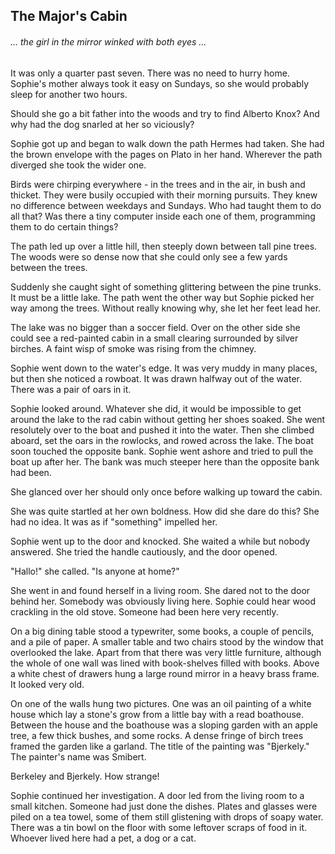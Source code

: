 ## The Major's Cabin

###### ... the girl in the mirror winked with both eyes ...

It was only a quarter past seven. There was no need to hurry home. Sophie's mother always took it easy on Sundays, so she would probably sleep for another two hours.

Should she go a bit father into the woods and try to find Alberto Knox? And why had the dog snarled at her so viciously?

Sophie got up and began to walk down the path Hermes had taken. She had the brown envelope with the pages on Plato in her hand. Wherever the path diverged she took the wider one.

Birds were chirping everywhere - in the trees and in the air, in bush and thicket. They were busily occupied with their morning pursuits. They knew no difference between weekdays and Sundays. Who had taught them to do all that? Was there a tiny computer inside each one of them, programming them to do certain things?

The path led up over a little hill, then steeply down between tall pine trees. The woods were so dense now that she could only see a few yards between the trees.

Suddenly she caught sight of something glittering between the pine trunks. It must be a little lake. The path went the other way but Sophie picked her way among the trees. Without really knowing why, she let her feet lead her.

The lake was no bigger than a soccer field. Over on the other side she could see a red-painted cabin in a small clearing surrounded by silver birches. A faint wisp of smoke was rising from the chimney.

Sophie went down to the water's edge. It was very muddy in many places, but then she noticed a rowboat. It was drawn halfway out of the water. There was a pair of oars in it.

Sophie looked around. Whatever she did, it would be impossible to get around the lake to the rad cabin without getting her shoes soaked. She went resolutely over to the boat and pushed it into the water. Then she climbed aboard, set the oars in the rowlocks, and rowed across the lake. The boat soon touched the opposite bank. Sophie went ashore and tried to pull the boat up after her. The bank was much steeper here than the opposite bank had been.

She glanced over her should only once before walking up toward the cabin.

She was quite startled at her own boldness. How did she dare do this? She had no idea. It was as if "something" impelled her.

Sophie went up to the door and knocked. She waited a while but nobody answered. She tried the handle cautiously, and the door opened.

"Hallo!" she called. "Is anyone at home?"

She went in and found herself in a living room. She dared not to the door behind her. Somebody was obviously living here. Sophie could hear wood crackling in the old stove. Someone had been here very recently.

On a big dining table stood a typewriter, some books, a couple of pencils, and a pile of paper. A smaller table and two chairs stood by the window that overlooked the lake. Apart from that there was very little furniture, although the whole of one wall was lined with book-shelves filled with books. Above a white chest of drawers hung a large round mirror in a heavy brass frame. It looked very old.

On one of the walls hung two pictures. One was an oil painting of a white house which lay a stone's grow from a little bay with a read boathouse. Between the house and the boathouse was a sloping garden with an apple tree, a few thick bushes, and some rocks. A dense fringe of birch trees framed the garden like a garland. The title of the painting was "Bjerkely." The painter's name was Smibert.

Berkeley and Bjerkely. How strange!

Sophie continued her investigation. A door led from the living room to a small kitchen. Someone had just done the dishes. Plates and glasses were piled on a tea towel, some of them still glistening with drops of soapy water. There was a tin bowl on the floor with some leftover scraps of food in it. Whoever lived here had a pet, a dog or a cat.













































